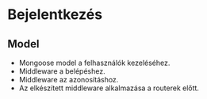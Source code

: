 # Bejelentkezés

## Model
- Mongoose model a felhasználók kezeléséhez.
- Middleware a belépéshez.
- Middleware az azonosításhoz.
- Az elkészített middleware alkalmazása a routerek előtt.